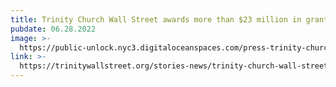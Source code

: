 ```yaml
---
title: Trinity Church Wall Street awards more than $23 million in grants
pubdate: 06.28.2022
image: >-
  https://public-unlock.nyc3.digitaloceanspaces.com/press-trinity-church-wall-street-logo2.png
link: >-
  https://trinitywallstreet.org/stories-news/trinity-church-wall-street-awards-more-23-million-grants
---
```


